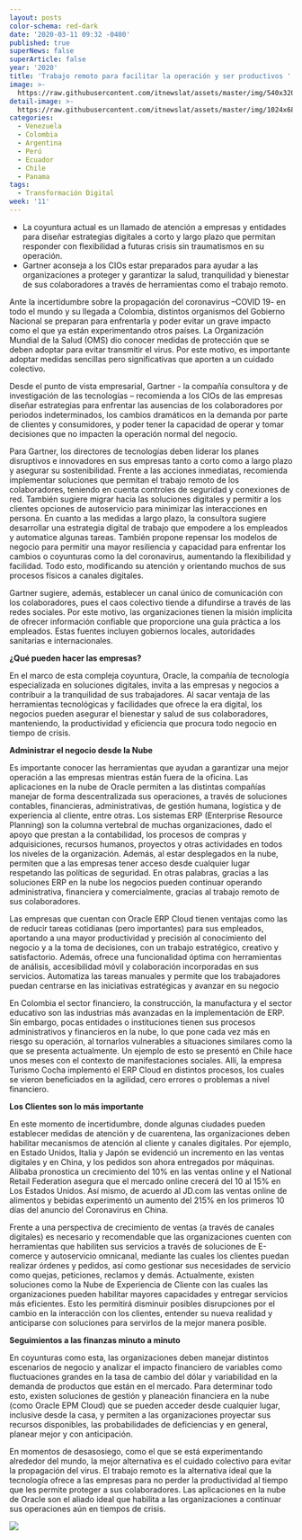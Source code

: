 ```yaml
---
layout: posts
color-schema: red-dark
date: '2020-03-11 09:32 -0400'
published: true
superNews: false
superArticle: false
year: '2020'
title: 'Trabajo remoto para facilitar la operación y ser productivos '
image: >-
  https://raw.githubusercontent.com/itnewslat/assets/master/img/540x320/Hombre-Teletrabajo-p.jpg
detail-image: >-
  https://raw.githubusercontent.com/itnewslat/assets/master/img/1024x680/Hombre-Teletrabajo-g.jpg
categories:
  - Venezuela
  - Colombia
  - Argentina
  - Perú
  - Ecuador
  - Chile
  - Panama
tags:
  - Transformación Digital
week: '11'
---
```

- La coyuntura actual es un llamado de atención a empresas y entidades para diseñar estrategias digitales a corto y largo plazo que permitan responder con flexibilidad a futuras crisis sin traumatismos en su operación. 
- Gartner aconseja a los CIOs estar preparados para ayudar a las organizaciones a proteger y garantizar la salud, tranquilidad y bienestar de sus colaboradores a través de herramientas como el trabajo remoto.

Ante la incertidumbre sobre la propagación del coronavirus –COVID 19- en todo el mundo y su llegada a Colombia, distintos organismos del Gobierno Nacional se preparan para enfrentarla y poder evitar un grave impacto como el que ya están experimentando otros países.  La Organización Mundial de la Salud (OMS) dio conocer medidas de protección que se deben adoptar para evitar transmitir el virus. Por este motivo, es importante adoptar medidas sencillas pero significativas que aporten a un cuidado colectivo. 

Desde el punto de vista empresarial, Gartner - la compañía consultora y de investigación de las tecnologías – recomienda a los CIOs de las empresas diseñar estrategias para enfrentar las ausencias de los colaboradores por periodos indeterminados, los cambios dramáticos en la demanda por parte de clientes y consumidores, y poder tener la capacidad de operar y tomar decisiones que no impacten la operación normal del negocio. 

Para Gartner, los directores de tecnologías deben liderar los planes disruptivos e innovadores en sus empresas tanto a corto como a largo plazo y asegurar su sostenibilidad.  Frente a las acciones inmediatas, recomienda implementar soluciones que permitan el trabajo remoto de los colaboradores, teniendo en cuenta controles de seguridad y conexiones de red. También sugiere migrar hacia las soluciones digitales y permitir a los clientes opciones de autoservicio para minimizar las interacciones en persona. En cuanto a las medidas a largo plazo, la consultora sugiere desarrollar una estrategia digital de trabajo que empodere a los empleados y automatice algunas tareas. También propone repensar los modelos de negocio para permitir una mayor resiliencia y capacidad para enfrentar los cambios o coyunturas como la del coronavirus, aumentando la flexibilidad y facilidad. Todo esto, modificando su atención y orientando muchos de sus procesos físicos a canales digitales. 

Gartner sugiere, además, establecer un canal único de comunicación con los colaboradores, pues el caos colectivo tiende a difundirse a través de las redes sociales. Por este motivo, las organizaciones tienen la misión implícita de ofrecer información confiable que proporcione una guía práctica a los empleados. Estas fuentes incluyen gobiernos locales, autoridades sanitarias e internacionales.

**¿Qué pueden hacer las empresas?**

En el marco de esta compleja coyuntura, Oracle, la compañía de tecnología especializada en soluciones digitales, invita a las empresas y negocios a contribuir a la tranquilidad de sus trabajadores. Al sacar ventaja de las herramientas tecnológicas y facilidades que ofrece la era digital, los negocios pueden asegurar el bienestar y salud de sus colaboradores, manteniendo, la productividad y eficiencia que procura todo negocio en tiempo de crisis.

**Administrar el negocio desde la Nube**

Es importante conocer las herramientas que ayudan a garantizar una mejor operación a las empresas mientras están fuera de la oficina. Las aplicaciones en la nube de Oracle permiten a las distintas compañías manejar de forma descentralizada sus operaciones, a través de soluciones contables, financieras, administrativas, de gestión humana, logística y de experiencia al cliente, entre otras. Los sistemas ERP (Enterprise Resource Planning) son la columna vertebral de muchas organizaciones, dado el apoyo que prestan a la contabilidad, los procesos de compras y adquisiciones, recursos humanos, proyectos y otras actividades en todos los niveles de la organización. Además, al estar desplegados en la nube, permiten que a las empresas tener acceso desde cualquier lugar respetando las políticas de seguridad. En otras palabras, gracias a las soluciones ERP en la nube los negocios pueden continuar operando administrativa, financiera y comercialmente, gracias al trabajo remoto de sus colaboradores.  

Las empresas que cuentan con Oracle ERP Cloud tienen ventajas como las de reducir tareas cotidianas (pero importantes) para sus empleados, aportando a una mayor productividad y precisión al conocimiento del negocio y a la toma de decisiones, con un trabajo estratégico, creativo y satisfactorio. Además, ofrece una funcionalidad óptima con herramientas de análisis, accesibilidad móvil y colaboración incorporadas en sus servicios. Automatiza las tareas manuales y permite que los trabajadores puedan centrarse en las iniciativas estratégicas y avanzar en su negocio

En Colombia el sector financiero, la construcción, la manufactura y el sector educativo son las industrias más avanzadas en la implementación de ERP. Sin embargo, pocas entidades o instituciones tienen sus procesos administrativos y financieros en la nube, lo que pone cada vez más en riesgo su operación, al tornarlos vulnerables a situaciones similares como la que se presenta actualmente. Un ejemplo de esto se presentó en Chile hace unos meses con el contexto de manifestaciones sociales. Allí, la empresa Turismo Cocha implementó el ERP Cloud en distintos procesos, los cuales se vieron beneficiados en la agilidad, cero errores o problemas a nivel financiero. 

**Los Clientes son lo más importante**

En este momento de incertidumbre, donde algunas ciudades pueden establecer medidas de atención y de cuarentena, las organizaciones deben habilitar mecanismos de atención al cliente y canales digitales. Por ejemplo, en Estado Unidos, Italia y Japón se evidenció un incremento en las ventas digitales y en China, y los pedidos son ahora entregados por máquinas. Alibaba pronostica un crecimiento del 10% en las ventas online y el National Retail Federation asegura que el mercado online crecerá del 10 al 15% en Los Estados Unidos. Así mismo, de acuerdo al JD.com las ventas online de alimentos y bebidas experimentó un aumento del 215% en los primeros 10 días del anuncio del Coronavirus en China. 

Frente a una perspectiva de crecimiento de ventas (a través de canales digitales) es necesario y recomendable que las organizaciones cuenten con herramientas que habiliten sus servicios a través de soluciones de E-comerce y autoservicio omnicanal, mediante las cuales los clientes puedan realizar órdenes y pedidos, así como gestionar sus necesidades de servicio como quejas, peticiones, reclamos y demás. Actualmente, existen soluciones como la Nube de Experiencia de Cliente con las cuales las organizaciones pueden habilitar mayores capacidades y entregar servicios más eficientes. Esto les permitirá disminuir posibles disrupciones por el cambio en la interacción con los clientes, entender su nueva realidad y anticiparse con soluciones para servirlos de la mejor manera posible. 

**Seguimientos a las finanzas minuto a minuto**

En coyunturas como esta, las organizaciones deben manejar distintos escenarios de negocio y analizar el impacto financiero de variables como fluctuaciones grandes en la tasa de cambio del dólar y variabilidad en la demanda de productos que están en el mercado. Para determinar todo esto, existen soluciones de gestión y planeación financiera en la nube (como Oracle EPM Cloud) que se pueden acceder desde cualquier lugar, inclusive desde la casa, y permiten a las organizaciones proyectar sus recursos disponibles, las probabilidades de deficiencias y en general, planear mejor y con anticipación. 

En momentos de desasosiego, como el que se está experimentando alrededor del mundo, la mejor alternativa es el cuidado colectivo para evitar la propagación del virus. El trabajo remoto es la alternativa ideal que la tecnología ofrece a las empresas para no perder la productividad al tiempo que les permite proteger a sus colaboradores. Las aplicaciones en la nube de Oracle son el aliado ideal que habilita a las organizaciones a continuar sus operaciones aún en tiempos de crisis.

<img src="https://tracker.metricool.com/c3po.jpg?hash=56f88a41e39ab42c063cc51676587a04"/>